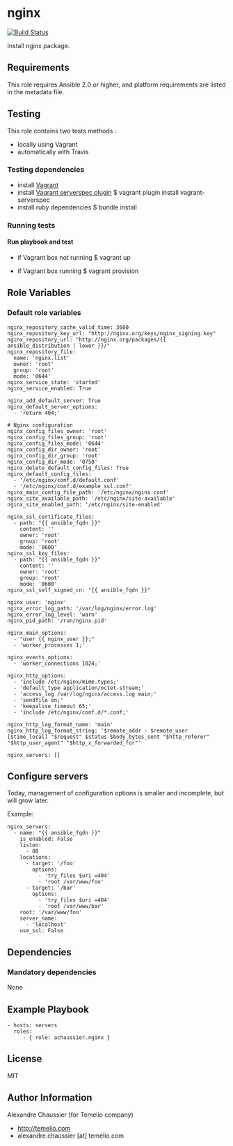 # nginx

[![Build Status](https://travis-ci.org/Temelio/ansible-role-nginx.svg?branch=master)](https://travis-ci.org/Temelio/ansible-role-nginx)

Install nginx package.

## Requirements

This role requires Ansible 2.0 or higher,
and platform requirements are listed in the metadata file.

## Testing

This role contains two tests methods :
- locally using Vagrant
- automatically with Travis

### Testing dependencies
- install [Vagrant](https://www.vagrantup.com)
- install [Vagrant serverspec plugin](https://github.com/jvoorhis/vagrant-serverspec)
    $ vagrant plugin install vagrant-serverspec
- install ruby dependencies
    $ bundle install

### Running tests

#### Run playbook and test

- if Vagrant box not running
    $ vagrant up

- if Vagrant box running
    $ vagrant provision

## Role Variables

### Default role variables

    nginx_repository_cache_valid_time: 3600
    nginx_repository_key_url: "http://nginx.org/keys/nginx_signing.key"
    nginx_repository_url: "http://nginx.org/packages/{{ ansible_distribution | lower }}/"
    nginx_repository_file:
      name: 'nginx.list'
      owner: 'root'
      group: 'root'
      mode: '0644'
    nginx_service_state: 'started'
    nginx_service_enabled: True

    nginx_add_default_server: True
    nginx_default_server_options:
      - 'return 404;'

    # Nginx configuration
    nginx_config_files_owner: 'root'
    nginx_config_files_group: 'root'
    nginx_config_files_mode: '0644'
    nginx_config_dir_owner: 'root'
    nginx_config_dir_group: 'root'
    nginx_config_dir_mode: '0750'
    nginx_delete_default_config_files: True
    nginx_default_config_files:
      - '/etc/nginx/conf.d/default.conf'
      - '/etc/nginx/conf.d/example_ssl.conf'
    nginx_main_config_file_path: '/etc/nginx/nginx.conf'
    nginx_site_available_path: '/etc/nginx/site-available'
    nginx_site_enabled_path: '/etc/nginx/site-enabled'

    nginx_ssl_certificate_files:
      - path: "{{ ansible_fqdn }}"
        content: ''
        owner: 'root'
        group: 'root'
        mode: '0600'
    nginx_ssl_key_files:
      - path: "{{ ansible_fqdn }}"
        content: ''
        owner: 'root'
        group: 'root'
        mode: '0600'
    nginx_ssl_self_signed_cn: "{{ ansible_fqdn }}"

    nginx_user: 'nginx'
    nginx_error_log_path: '/var/log/nginx/error.log'
    nginx_error_log_level: 'warn'
    nginx_pid_path: '/run/nginx.pid'

    nginx_main_options:
      - "user {{ nginx_user }};"
      - 'worker_processes 1;'

    nginx_events_options:
      - 'worker_connections 1024;'

    nginx_http_options:
      - 'include /etc/nginx/mime.types;'
      - 'default_type application/octet-stream;'
      - 'access_log /var/log/nginx/access.log main;'
      - 'sendfile on;'
      - 'keepalive_timeout 65;'
      - 'include /etc/nginx/conf.d/*.conf;'

    nginx_http_log_format_name: 'main'
    nginx_http_log_format_string: '$remote_addr - $remote_user [$time_local] "$request" $status $body_bytes_sent "$http_referer" "$http_user_agent" "$http_x_forwarded_for"'

    nginx_servers: []


## Configure servers

Today, management of configuration options is smaller and incomplete, but will grow later.

Example:

    nginx_servers:
      - name: "{{ ansible_fqdn }}"
        is_enabled: False
        listen:
          - 80
        locations:
          - target: '/foo'
            options:
              - 'try_files $uri =404'
              - 'root /var/www/foo'
          - target: '/bar'
            options:
              - 'try_files $uri =404'
              - 'root /var/www/bar'
        root: '/var/www/foo'
        server_name:
          - 'localhost'
        use_ssl: False

## Dependencies

### Mandatory dependencies

None

## Example Playbook

    - hosts: servers
      roles:
         - { role: achaussier.nginx }

## License

MIT

## Author Information

Alexandre Chaussier (for Temelio company)
- http://temelio.com
- alexandre.chaussier [at] temelio.com


